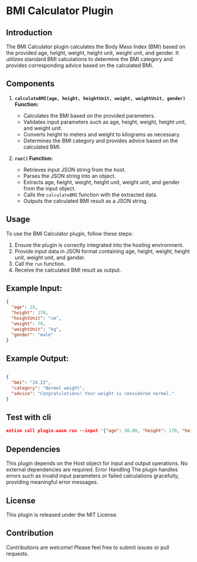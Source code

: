 # BMI Calculator Plugin

## Introduction
The BMI Calculator plugin calculates the Body Mass Index (BMI) based on the provided age, height, weight, height unit, weight unit, and gender. It utilizes standard BMI calculations to determine the BMI category and provides corresponding advice based on the calculated BMI.

## Components

1. **`calculateBMI(age, height, heightUnit, weight, weightUnit, gender)` Function:**
   - Calculates the BMI based on the provided parameters.
   - Validates input parameters such as age, height, weight, height unit, and weight unit.
   - Converts height to meters and weight to kilograms as necessary.
   - Determines the BMI category and provides advice based on the calculated BMI.

2. **`run()` Function:**
   - Retrieves input JSON string from the host.
   - Parses the JSON string into an object.
   - Extracts age, height, weight, height unit, weight unit, and gender from the input object.
   - Calls the `calculateBMI` function with the extracted data.
   - Outputs the calculated BMI result as a JSON string.

## Usage
To use the BMI Calculator plugin, follow these steps:
1. Ensure the plugin is correctly integrated into the hosting environment.
2. Provide input data in JSON format containing age, height, weight, height unit, weight unit, and gender.
3. Call the `run` function.
4. Receive the calculated BMI result as output.

## Example Input:
```json
{
  "age": 25,
  "height": 170,
  "heightUnit": "cm",
  "weight": 70,
  "weightUnit": "kg",
  "gender": "male"
}
```
## Example Output:

```json

{
  "bmi": "24.22",
  "category": "Normal weight",
  "advice": "Congratulations! Your weight is considered normal."
}
```

## Test with cli 
``` json
extism call plugin.wasm run --input '{"age": 30.00, "height": 170, "heightUnit": "cm", "weight": 70, "weightUnit": "kg", "gender": "male"}' --wasi
```

## Dependencies
This plugin depends on the Host object for input and output operations.
No external dependencies are required.
Error Handling
The plugin handles errors such as invalid input parameters or failed calculations gracefully, providing meaningful error messages.
## License
This plugin is released under the MIT License.

## Contribution
Contributions are welcome! Please feel free to submit issues or pull requests.

